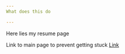 ```yaml
---
What does this do

---
```


Here lies my resume page

Link to main page to prevent getting stuck
[Link](bdjulian.github.io/blob/main/index.md)
